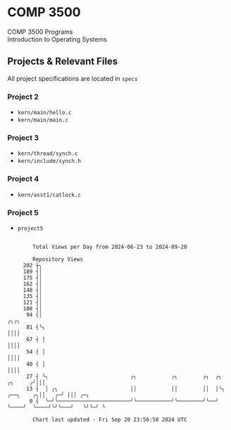 # COMP 3500
COMP 3500 Programs  
Introduction to Operating Systems  
## Projects & Relevant Files
All project specifications are located in `specs`
### Project 2
- `kern/main/hello.c`
- `kern/main/main.c`
### Project 3
- `kern/thread/synch.c`
- `kern/include/synch.h`
### Project 4
- `kern/asst1/catlock.c`
### Project 5
- `project5`

```

        Total Views per Day from 2024-06-23 to 2024-09-20

        Repository Views
     202 ┼╮
     189 ┤│
     175 ┤│
     162 ┤│
     148 ┤│
     135 ┤│
     121 ┤│
     108 ┤│
      94 ┤│                                                                                ╭╮╭╮
      81 ┤╰╮                                                                               ││││
      67 ┤ │                                                                               ││││
      54 ┤ │                                                                               ││││
      40 ┤ │                                                                               ││││
      27 ┤ ╰╮                          ╭╮           ╭╮        ╭╮  ╭╮               ╭╮     ╭╯│││
      13 ┤  │ ╭╮                       ││           ││        ││  │╰╮    ╭──╮    ╭╮││   ╭─╯ │││ ╭─╮
       0 ┤  ╰─╯╰───────────────────────╯╰───────────╯╰────────╯╰──╯ ╰────╯  ╰────╯╰╯╰───╯   ╰╯╰─╯ ╰

        Chart last updated - Fri Sep 20 23:56:58 2024 UTC
        
```
